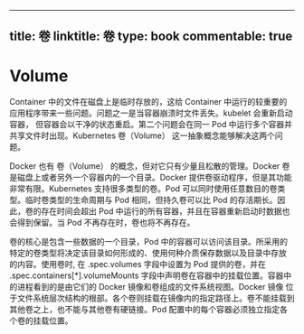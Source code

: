 
---
title: 卷
linktitle: 卷
type: book
commentable: true
---

# Volume

Container 中的文件在磁盘上是临时存放的，这给 Container 中运行的较重要的应用程序带来一些问题。问题之一是当容器崩溃时文件丢失。kubelet 会重新启动容器， 但容器会以干净的状态重启。第二个问题会在同一 Pod 中运行多个容器并共享文件时出现。Kubernetes 卷（Volume） 这一抽象概念能够解决这两个问题。

Docker 也有 卷（Volume） 的概念，但对它只有少量且松散的管理。Docker 卷是磁盘上或者另外一个容器内的一个目录。Docker 提供卷驱动程序，但是其功能非常有限。Kubernetes 支持很多类型的卷。Pod 可以同时使用任意数目的卷类型。临时卷类型的生命周期与 Pod 相同，但持久卷可以比 Pod 的存活期长。因此，卷的存在时间会超出 Pod 中运行的所有容器，并且在容器重新启动时数据也会得到保留。当 Pod 不再存在时，卷也将不再存在。

卷的核心是包含一些数据的一个目录，Pod 中的容器可以访问该目录。所采用的特定的卷类型将决定该目录如何形成的、使用何种介质保存数据以及目录中存放 的内容。使用卷时, 在 .spec.volumes 字段中设置为 Pod 提供的卷，并在 .spec.containers[*].volumeMounts 字段中声明卷在容器中的挂载位置。容器中的进程看到的是由它们的 Docker 镜像和卷组成的文件系统视图。Docker 镜像 位于文件系统层次结构的根部。各个卷则挂载在镜像内的指定路径上。卷不能挂载到其他卷之上，也不能与其他卷有硬链接。Pod 配置中的每个容器必须独立指定各个卷的挂载位置。

    